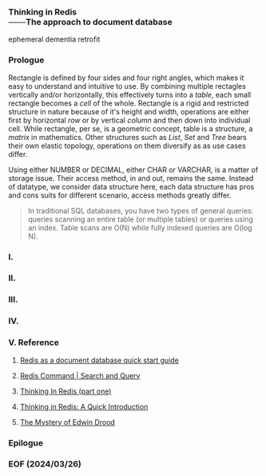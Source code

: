 ### Thinking in Redis<br />───The approach to document database

ephemeral
dementia
retrofit

### Prologue 
Rectangle is defined by four sides and four right angles, which makes it easy to understand and intuitive to use. By combining multiple rectagles vertically and/or horizontally, this effectively turns into a *table*, each small rectangle becomes a *cell* of the whole. Rectangle is a rigid and restricted structure in nature because of it's height and width, operations are either first by horizontal *row* or by vertical *column* and then down into individual cell. While rectangle, per se, is a geometric concept, table is a structure, a *matrix* in mathematics. Other structures such as *List*, *Set* and *Tree* bears their own elastic topology, operations on them diversify as as use cases differ. 

Using either NUMBER or DECIMAL, either CHAR or VARCHAR, is a matter of storage issue. Their access method, in and out, remains the same. 
Instead of datatype, we consider data structure here, each data structure has pros and cons suits for different scenario, access methods greatly differ.  

> In traditional SQL databases, you have two types of general queries: queries scanning an entire table (or multiple tables) or queries using an index. Table scans are O(N) while fully indexed queries are O(log N).

### I. 

### II. 

### III. 

### IV. 

### V. Reference
1. [Redis as a document database quick start guide](https://redis.io/docs/get-started/document-database/)

2. [Redis Command | Search and Query](https://redis.io/commands/?group=search)

3. [Thinking In Redis (part one)](https://matt.sh/thinking-in-redis-part-one)

4. [Thinking in Redis: A Quick Introduction](https://djaytechdiary.com/thinking-in-redis-a-quick-introduction)

5. [The Mystery of Edwin Drood](https://www.gutenberg.org/cache/epub/564/pg564-images.html)

### Epilogue
### EOF (2024/03/26)